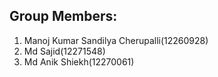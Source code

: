 ## Group Members:
1) Manoj Kumar Sandilya Cherupalli(12260928)
2) Md Sajid(12271548)
3) Md Anik Shiekh(12270061)

